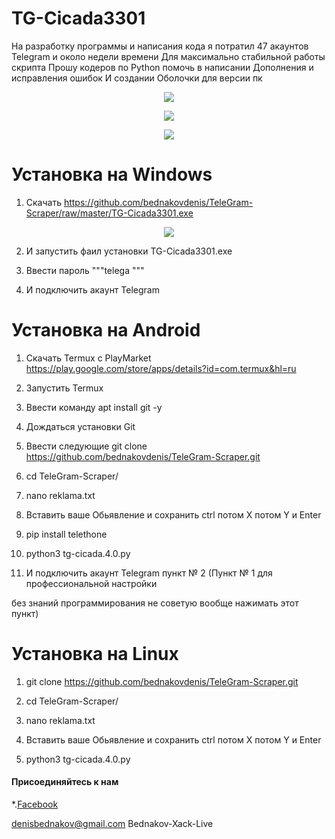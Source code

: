 # TG-Cicada3301

На разработку программы и написания кода я потратил 
47 акаунтов Telegram и около недели времени 
Для максимально стабильной работы скрипта
Прошу кодеров по Python помочь в написании 
Дополнения и исправления ошибок 
И создании Оболочки для версии пк 


<p align="center">
  <img src="https://github.com/bednakovdenis/TeleGram-Scraper/blob/master/Logo/1.jpg">
</p>


<p align="center">
  <img src="https://github.com/bednakovdenis/TeleGram-Scraper/blob/master/Logo/2.jpg">
</p>

<p align="center">
  <img src="https://github.com/bednakovdenis/TeleGram-Scraper/blob/master/Logo/3.jpg">
</p>

# Установка на Windows

1. Скачать https://github.com/bednakovdenis/TeleGram-Scraper/raw/master/TG-Cicada3301.exe


<p align="center">
  <img src="https://github.com/bednakovdenis/TeleGram-Scraper/blob/master/Logo/4.jpg">
</p>

2. И запустить фаил установки TG-Cicada3301.exe

3. Ввести пароль """telega """

4. И подключить акаунт Telegram 

# Установка на Android

1. Скачать Termux c PlayMarket https://play.google.com/store/apps/details?id=com.termux&hl=ru

2. Запустить Termux

3. Ввести команду apt install git -y

4. Дождаться установки Git

5. Ввести следующие git clone https://github.com/bednakovdenis/TeleGram-Scraper.git

6. cd TeleGram-Scraper/                      

7. nano reklama.txt

8. Вставить ваше Обьявление и сохранить ctrl потом X потом Y и Enter

9. pip install telethone

10. python3 tg-cicada.4.0.py

11. И подключить акаунт Telegram пункт № 2 (Пункт № 1 для профессиональной настройки 

без знаний программирования не советую вообще нажимать этот пункт)


# Установка на Linux

1. git clone https://github.com/bednakovdenis/TeleGram-Scraper.git

2. cd TeleGram-Scraper/  

3. nano reklama.txt

4. Вставить ваше Обьявление и сохранить ctrl потом X потом Y и Enter

5. python3 tg-cicada.4.0.py




#### Присоединяйтесь к нам
*.[Facebook](https://www.facebook.com/cicada3301denis/)  

denisbednakov@gmail.com    Bednakov-Xack-Live
